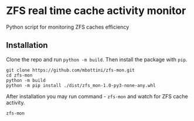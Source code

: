 ZFS real time cache activity monitor
====================================

Python script for monitoring ZFS caches efficiency


Installation
-------------

Clone the repo and run `python -m build`. Then install the package with `pip`.

```shell
git clone https://github.com/mbottini/zfs-mon.git
cd zfs-mon
python -m build
python -m pip install ./dist/zfs_mon-1.0-py3-none-any.whl
```

After installation you may run command - `zfs-mon` and watch for ZFS cache activity.

```shell
zfs-mon
```
